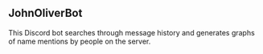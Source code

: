 ## JohnOliverBot

This Discord bot searches through message history and generates graphs of name mentions by people on the server. 
